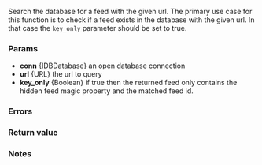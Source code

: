 Search the database for a feed with the given url. The primary use case for this function is to check if a feed exists in the database with the given url. In that case the `key_only` parameter should be set to true.

### Params
* **conn** {IDBDatabase} an open database connection
* **url** {URL} the url to query
* **key_only** {Boolean} if true then the returned feed only contains the hidden feed magic property and the matched feed id.

### Errors

### Return value

### Notes
